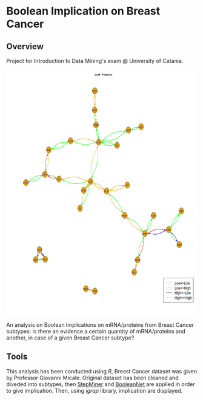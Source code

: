 # Boolean Implication on Breast Cancer
## Overview
Project for Introduction to Data Mining's exam @ University of Catania.

<img src="https://github.com/marco-ardi/Boolean-Implication-on-Breast-Cancer/blob/master/Plots/%20LumB%20-%20Proteomics%20.png" width="600" height="650" />

An analysis on Boolean Implications on mRNA/proteins from Breast Cancer subtypes: is there an evidence a certain quantity of mRNA/proteins and another, in case of a given Breast Cancer subtype?
## Tools
This analysis has been conducted using *R*, Breast Cancer dataset was given by Professor Giovanni Micale.
Original dataset has been cleaned and diveded into subtypes, then [StepMiner](https://github.com/suryattheja/StepMiner-BioInformatics) and [BooleanNet](https://github.com/ialbert/booleannet) are applied in order to give implication.
Then, using *igrap* library, implication are displayed.
